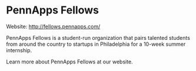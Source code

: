 # PennApps Fellows
Website: http://fellows.pennapps.com/

PennApps Fellows is a student-run organization that pairs talented students from around the country to startups in Philadelphia for a 10-week summer internship.

Learn more about PennApps Fellows at our website.
